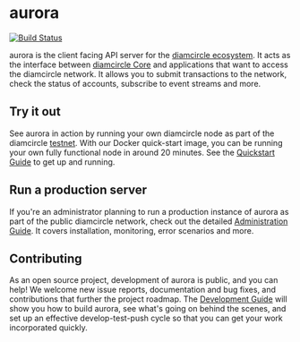 # aurora
[![Build Status](https://circleci.com/gh/diamcircle/go.svg?style=shield)](https://circleci.com/gh/diamcircle/go)

aurora is the client facing API server for the [diamcircle ecosystem](https://developers.diamcircle.org/docs/start/introduction/).  It acts as the interface between [diamcircle Core](https://developers.diamcircle.org/docs/run-core-node/) and applications that want to access the diamcircle network. It allows you to submit transactions to the network, check the status of accounts, subscribe to event streams and more.

## Try it out
See aurora in action by running your own diamcircle node as part of the diamcircle [testnet](https://developers.diamcircle.org/docs/glossary/testnet/). With our Docker quick-start image, you can be running your own fully functional node in around 20 minutes. See the [Quickstart Guide](internal/docs/quickstart.md) to get up and running.

## Run a production server
If you're an administrator planning to run a production instance of aurora as part of the public diamcircle network, check out the detailed [Administration Guide](internal/docs/admin.md). It covers installation, monitoring, error scenarios and more.

## Contributing
As an open source project, development of aurora is public, and you can help! We welcome new issue reports, documentation and bug fixes, and contributions that further the project roadmap. The [Development Guide](internal/docs/developing.md) will show you how to build aurora, see what's going on behind the scenes, and set up an effective develop-test-push cycle so that you can get your work incorporated quickly.
